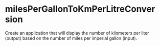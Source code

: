 # milesPerGallonToKmPerLitreConversion
Create an application that will display the number of kilometers per liter (output) based on the number of miles per imperial gallon (input).
